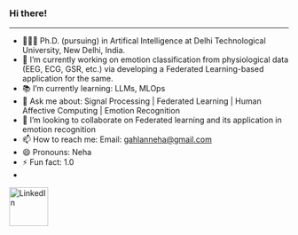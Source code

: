 ### Hi there!
--------------------
+ 🧑🏻‍🎓 Ph.D. (pursuing) in Artifical Intelligence at Delhi Technological University, New Delhi, India.
+ 🌱 I’m currently working on emotion classification from physiological data (EEG, ECG, GSR, etc.) via developing a Federated Learning-based application for the same.
+ 📚 I’m currently learning: LLMs, MLOps
+ 💬 Ask me about: Signal Processing | Federated Learning | Human Affective Computing | Emotion Recognition
+ 👯 I’m looking to collaborate on Federated learning and its application in emotion recognition
+ 📫 How to reach me: Email: gahlanneha@gmail.com
+ 😄 Pronouns: Neha
+ ⚡ Fun fact: 1.0
+ 
<div id="badges">
<a href="https://www.linkedin.com/in/neha-gahlan-064118152/" target="" title="" >
    <img src="https://github.com/NehaGahlan/official/assets/42992015/967a65d8-d503-4214-b7ae-5deb656cb993" alt="LinkedIn" width="70" height="70">
</a>
</div>
